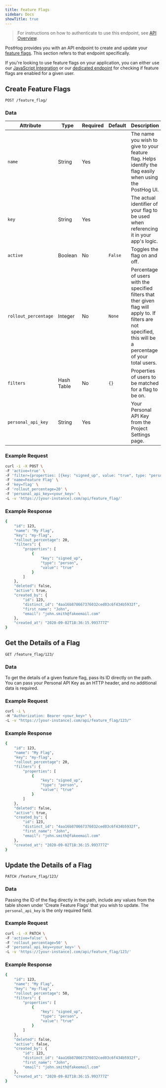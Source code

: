 ```yaml
---
title: Feature Flags
sidebar: Docs
showTitle: true
---
```


> For instructions on how to authenticate to use this endpoint, see [API Overview](/docs/api/overview).

PostHog provides you with an API endpoint to create and update your [feature flags](/docs/features/feature-flags). This section refers to that endpoint specifically. 

If you're looking to use feature flags on your application, you can either use our [JavaScript Integration](/docs/integrations/js-integration#feature-flags) or our [dedicated endpoint](/docs/api/post-only-endpoints#feature-flags) for checking if feature flags are enabled for a given user.

## Create Feature Flags

```shell
POST /feature_flag/
```

### Data

<span class="table-borders">

| Attribute | Type | Required | Default | Description |
| --- | --- | --- | ------------------------- | ------------------------------------------------------- |
| `name` | String | Yes | | The name you wish to give to your feature flag. Helps identify the flag easily when using the PostHog UI. |
| `key` | String | Yes | | The actual identifier of your flag to be used when referencing it in your app's logic. |
| `active` | Boolean | No | `False` | Toggles the flag on and off. |
| `rollout_percentage` | Integer | No | `None` | Percentage of users with the specified filters that ther given flag will apply to. If filters are not specified, this will be a percentage of your total users.  |
| `filters` | Hash Table | No | `{}` | Properties of users to be matched for a flag to be on. |
| `personal_api_key` | String | Yes | | Your Personal API Key from the Project Settings page. |


</span>

### Example Request

```bash
curl -i -X POST \
-F 'active=true' \
-F 'filter={properties: [{key: "signed_up", value: "true", type: "person"}]}' \
-F 'name=Feature Flag' \
-F 'key=flag' \
-F 'rollout_percentage=20' \
-F 'personal_api_key=<your_key>' \
-L -v 'https://[your-instance].com/api/feature_flag/'
```

### Example Response

```bash
{
    "id": 123,
    "name": "My Flag",
    "key": "my-flag",
    "rollout_percentage": 20,
    "filters": {
        "properties": [
            {
                "key": "signed_up",
                "type": "person",
                "value": "true"
            }
        ]
    },
    "deleted": false,
    "active": true,
    "created_by": {
        "id": 123,
        "distinct_id": "4aa16b878667376032ced03c6f434b5932f",
        "first_name": "John",
        "email": "john.smith@fakeemail.com"
    },
    "created_at": "2020-09-02T18:36:15.993777Z"
}
```

## Get the Details of a Flag

```shell
GET /feature_flag/123/
```

### Data

To get the details of a given feature flag, pass its ID directly on the path. You can pass your Personal API Key as an HTTP header, and no additional data is required.

### Example Request

```bash
curl -i \
-H "Authorization: Bearer <your_key>" \
-L -v "https://[your-instance].com/api/feature_flag/123/"
```

### Example Response

```bash
{
    "id": 123,
    "name": "My Flag",
    "key": "my-flag",
    "rollout_percentage": 20,
    "filters": {
        "properties": [
            {
                "key": "signed_up",
                "type": "person",
                "value": "true"
            }
        ]
    },
    "deleted": false,
    "active": true,
    "created_by": {
        "id": 123,
        "distinct_id": "4aa16b878667376032ced03c6f434b5932f",
        "first_name": "John",
        "email": "john.smith@fakeemail.com"
    },
    "created_at": "2020-09-02T18:36:15.993777Z"
}
```

## Update the Details of a Flag

```shell
PATCH /feature_flag/123/
```

### Data 

Passing the ID of the flag directly in the path, include any values from the table shown under 'Create Feature Flags' that you wish to update. The `personal_api_key` is the only required field.

### Example Request

```bash
curl -i -X PATCH \
-F 'active=false' \
-F 'rollout_percentage=50' \
-F 'personal_api_key=<your_key>' \
-L -v 'https://[your-instance].com/api/feature_flag/123/'
```

### Example Response

```bash
{
    "id": 123,
    "name": "My Flag",
    "key": "my-flag",
    "rollout_percentage": 50,
    "filters": {
        "properties": [
            {
                "key": "signed_up",
                "type": "person",
                "value": "true"
            }
        ]
    },
    "deleted": false,
    "active": false,
    "created_by": {
        "id": 123,
        "distinct_id": "4aa16b878667376032ced03c6f434b5932f",
        "first_name": "John",
        "email": "john.smith@fakeemail.com"
    },
    "created_at": "2020-09-02T18:36:15.993777Z"
}
```
